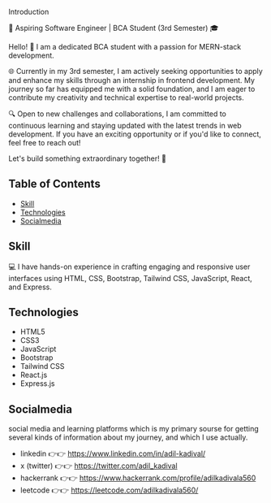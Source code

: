 Introduction

🚀 Aspiring Software Engineer | BCA Student (3rd Semester) 🎓

Hello! 👋 I am a dedicated BCA student with a passion for MERN-stack development. 

🌐 Currently in my 3rd semester, I am actively seeking opportunities to apply and enhance my skills through an internship in frontend development. My journey so far has equipped me with a solid foundation, and I am eager to contribute my creativity and technical expertise to real-world projects.

🔍 Open to new challenges and collaborations, I am committed to continuous learning and staying updated with the latest trends in web development. If you have an exciting opportunity or if you'd like to connect, feel free to reach out!

Let's build something extraordinary together! 🚀



## Table of Contents

- [Skill](#skill)
- [Technologies](#technologies)
- [Socialmedia](#socialmedia)

## Skill

💻 I have hands-on experience in crafting engaging and responsive user interfaces using HTML, CSS, Bootstrap, Tailwind CSS, JavaScript, React, and Express.

## Technologies

- HTML5
- CSS3
- JavaScript
- Bootstrap
- Tailwind CSS
- React.js
- Express.js

## Socialmedia 

social media and learning platforms which is my primary sourse for getting several kinds of information about my journey, and which I use actually.

- linkedin    👉👉  https://www.linkedin.com/in/adil-kadival/
- x (twitter)    👉👉  https://twitter.com/adil_kadival
- hackerrank    👉👉  https://www.hackerrank.com/profile/adilkadivala560
- leetcode    👉👉  https://leetcode.com/adilkadivala560/
